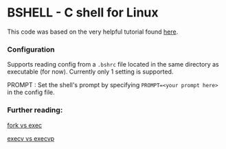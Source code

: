 # BSHELL - C shell for Linux

This code was based on the very helpful tutorial found [here](https://brennan.io/2015/01/16/write-a-shell-in-c/).

### Configuration

Supports reading config from a `.bshrc` file located in the same directory as executable (for now).
Currently only 1 setting is supported.

PROMPT : Set the shell's prompt by specifying `PROMPT=<your prompt here>` in the config file.

### Further reading:
[fork vs exec](https://www.geeksforgeeks.org/difference-fork-exec/)

[execv vs execvp](https://www.unix.com/unix-for-dummies-questions-and-answers/22699-execv-vs-execvp.html)

